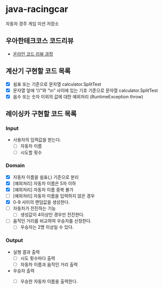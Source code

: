 # java-racingcar
자동차 경주 게임 미션 저장소

## 우아한테크코스 코드리뷰
* [온라인 코드 리뷰 과정](https://github.com/woowacourse/woowacourse-docs/blob/master/maincourse/README.md)

## 계산기 구현할 코드 목록

- [x] 쉼표 또는 기준으로 문자열 calculator.SplitTest
- [x] 문자열 앞에 “//”와 “\n” 사이에 있는 기호 기준으로 문자열 calculator.SplitTest
- [x] 음수 또는 숫자 이외의 값에 대한 예외처리 (RuntimeException throw)

## 레이싱카 구현할 코드 목록

### Input
- 사용자의 입력값을 받는다.
    - [ ] 자동차 이름
    - [ ] 시도할 횟수

### Domain
- [x] 자동차 이름을 쉼표(,) 기준으로 분리
- [x] [예외처리] 자동차 이름은 5자 이하
- [x] [예외처리] 자동차 이름 중복 불가
- [ ] [예외처리] 자동차 이름을 입력하지 않은 경우
- [x] 0-9 사이의 랜덤값을 생성한다.
- [ ] 자동차가 전진하는 기능
    - [ ] 생성값이 4이상인 경우만 전진한다.
- [ ] 움직인 거리를 비교하여 우승자를 선정한다.
    - [ ] 우승자는 2명 이상일 수 있다.

### Output
- 실행 결과 출력
    - [ ] 시도 횟수마다 출력
    - [ ] 자동차 이름과 움직인 거리 출력
- 우승자 출력
    - [ ] 우승한 자동차 이름을 출력한다.

